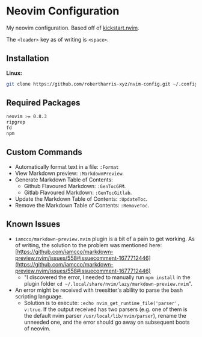 # Neovim Configuration

My neovim configuration. Based off of [kickstart.nvim](https://github.com/nvim-lua/kickstart.nvim). 

The `<leader>` key as of writing is `<space>`.

## Installation

**Linux:**

```bash
git clone https://github.com/robertharris-xyz/nvim-config.git ~/.config/nvim
```

## Required Packages

```bash
neovim >= 0.8.3
ripgrep
fd
npm
```

## Custom Commands

- Automatically format text in a file: `:Format`
- View Markdown preview: `:MarkdownPreview`. 
- Generate Markdown Table of Contents:
    - Github Flavoured Markdown: `:GenTocGFM`.
    - Gitlab Flavoured Markdown: `:GenTocGitlab`.
- Update the Markdown Table of Contents: `:UpdateToc`.
- Remove the Markdown Table of Contents: `:RemoveToc`.

## Known Issues

- `iamcco/markdown-preview.nvim` plugin is a bit of a pain to get working. As of writing, the solution to the problem was mentioned here: [https://github.com/iamcco/markdown-preview.nvim/issues/558#issuecomment-1677712446](https://github.com/iamcco/markdown-preview.nvim/issues/558#issuecomment-1677712446)
    - "I discovered the error, I needed to manually run `npm install` in the plugin folder `cd ~/.local/share/nvim/lazy/markdown-preview.nvim`".
- An error might be received with treesitter's ability to parse the bash scripting language.
    - Solution is to execute: `:echo nvim_get_runtime_file('parser', v:true`. If the output received has two parsers (e.g. one of them is the default nvim parser `/usr/local/lib/nvim/parser`), rename the unneeded one, and the error should go away on subsequent boots of neovim.


